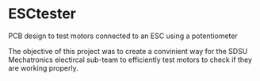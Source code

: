 # ESCtester
PCB design to test motors connected to an ESC using a potentiometer

The objective of this project was to create a convinient way for the SDSU Mechatronics electircal sub-team to efficiently test motors to check if they are working properly.

